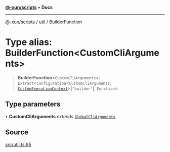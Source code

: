 [**@-xun/scripts**](../../README.md) • **Docs**

***

[@-xun/scripts](../../README.md) / [util](../README.md) / BuilderFunction

# Type alias: BuilderFunction\<CustomCliArguments\>

> **BuilderFunction**\<`CustomCliArguments`\>: `Extract`\<`Configuration`\<`CustomCliArguments`, [`CustomExecutionContext`](../../configure/type-aliases/CustomExecutionContext.md)\>\[`"builder"`\], `Function`\>

## Type parameters

• **CustomCliArguments** *extends* [`GlobalCliArguments`](GlobalCliArguments.md)

## Source

[src/util.ts:95](https://github.com/Xunnamius/xscripts/blob/89d81a3e405096de202bc1f6be61ab5d58fc3e1e/src/util.ts#L95)
